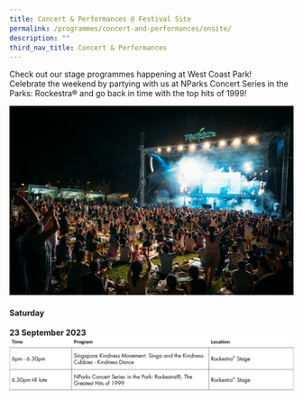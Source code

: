 ```yaml
---
title: Concert & Performances @ Festival Site
permalink: /programmes/concert-and-performances/onsite/
description: ""
third_nav_title: Concert & Performances
---
```

Check out our stage programmes happening at West Coast Park! <br>
Celebrate the weekend by partying with us at NParks Concert Series in the Parks: Rockestra® and go back in time with the top hits of 1999!

![Concert Series in the Park: Rockestra](/images/rockestra.jpg)

#### Saturday
**23 September 2023**
![Schedule - Concerts &amp; Performances](/images/schedule%20-%20c&amp;p.jpg)